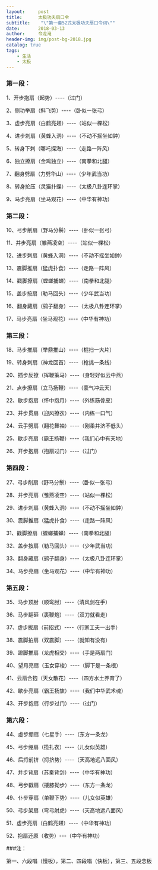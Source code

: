 ```yaml
---
layout:     post
title:      太极功夫扇口令
subtitle:    "\"第一套52式太极功夫扇口令词\""
date:       2018-03-13
author:     令龙淹
header-img: img/post-bg-2018.jpg
catalog: true
tags:
    - 生活
    - 太极
---
```


>


### 第一段：

1、开步抱扇（起势）----（过门）

2、侧功举扇（斜飞势）----（卧似一张弓）

3、虚步亮扇（白鹤亮翅）----（站似一棵松）

4、进步刺扇（黄蜂入洞）----（不动不摇坐如鈡）

5、转身下刺（哪吒探海）----（走路一阵风）

6、独立撩扇（金鸡独立）----（南拳和北腿）

7、翻身劈扇（力劈华山）----（少年武当功）

8、转身抡压（灵猫扑蝶）----（太极八卦连环掌）

9、马步亮扇（坐马观花）----（中华有神功）


### 第二段：

10、弓步削扇（野马分鬃）----（卧似一张弓）

11、并步亮扇（雏燕凌空）----（站似一棵松）

12、进步刺扇（黄蜂入洞）----（不动不摇坐如鈡）

13、震脚推扇（猛虎扑食）----（走路一阵风）

14、戳脚撩扇（螳螂捕蝉）----（南拳和北腿）

15、盖步按扇（勒马回头）----（少年武当功）

16、翻身藏扇（鹞子翻身）----（太极八卦连环掌）

17、马步亮扇（坐马观花）----（中华有神功）


### 第三段：

18、马步推扇（举鼎推山）----（棍扫一大片）

19、转身刺扇（神龙回首）----（枪挑一条线）

20、插步反撩（挥鞭策马）----（身轻好似云中燕）

21、点步撩扇（立马扬鞭）----（豪气冲云天）

22、歇步抱扇（怀中抱月）----（外练筋骨皮）

23、并步贯扇（迎风撩衣）----（内练一口气）

24、云手劈扇（翻花舞袖）----（刚柔并济不低头）

25、歇步亮扇（霸王扬鞭）----（我们心中有天地）

26、开步抱扇（抱扇过门）----（过门）


### 第四段：

27、弓步削扇（野马分鬃）----（卧似一张弓）

28、并步亮扇（雏燕凌空）----（站似一棵松）

29、进步刺扇（黄蜂入洞）----（不动不摇坐如鈡）

30、震脚推扇（猛虎扑食）----（走路一阵风）

31、戳脚撩扇（螳螂捕蝉）----（南拳和北腿）

32、盖步按扇（勒马回头）----（少年武当功）

33、翻身藏扇（鹞子翻身）----（太极八卦连环掌）

34、马步亮扇（坐马观花）----（中华有神功）


### 第五段：

35、马步顶肘（顺鸾肘）----（清风剑在手）

36、马步翻砸（裹鞭炮）----（双刀就看走）

37、虚步拔扇（前招式）----（行家工夫一出手）

38、震脚拍扇（双震脚）----（就知有没有）

39、蹬脚推扇（龙虎相交）----（手是两扇门）

40、望月亮扇（玉女穿梭）----（脚下是一条根）

41、云扇合抱（天女散花）----（四方水土养育了）

42、歇步亮扇（霸王扬旗）----（我们中华武术魂）

43、开步抱扇（行步过门）----（过门）


### 第六段：

44、虚步绷扇（七星手）----（东方一条龙）

45、弓步绷扇（揽扎衣）----（儿女似英雄）

46、后捋前挤（捋挤势）----（天高地远八面风）

47、并步背扇（苏秦背剑）----（中华有神功）

48、弓步戳扇（搂膝拗步）----（东方一条龙）

49、仆步穿扇（单鞭下势）----（儿女似英雄）

50、弓步架扇（弯弓射虎）----（天高地远八面风）

51、虚步亮扇（白鹤亮翅）----（中华有神功）

52、抱扇还原（收势）---（中华有神功）


###注：

第一、六段唱（慢板），第二、四段唱（快板），第三、五段念板
